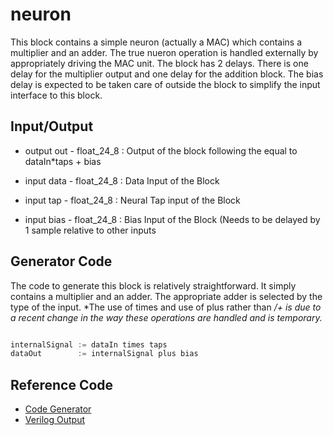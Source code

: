
# neuron


This block contains a simple neuron (actually a MAC) which contains a multiplier and an adder. The
true nueron operation is handled externally by appropriately driving the MAC unit. The block has 2 delays.
There is one delay for the multiplier output and one delay for the addition block. The bias delay is expected
to be taken care of outside the block to simplify the input interface to this block.

## Input/Output
* output out      - float_24_8  : Output of the block following the equal to dataIn*taps + bias

* input data      - float_24_8    : Data Input of the Block
* input tap      - float_24_8      : Neural Tap input of the Block
* input bias      - float_24_8      : Bias Input of the Block (Needs to be delayed by 1 sample relative to other inputs

## Generator Code

The code to generate this block is relatively straightforward. It simply contains a multiplier and an adder. The
appropriate adder is selected by the type of the input. *The use of times and use of plus rather than */+ is due
to a recent change in the way these operations are handled and is temporary.*

```scala

internalSignal := dataIn times taps
dataOut        := internalSignal plus bias

```

## Reference Code

* [Code Generator](../../../src/main/scala/com/simplifide/generate/blocks/neural//Neuron.scala)
* [Verilog Output](../design/.v)






